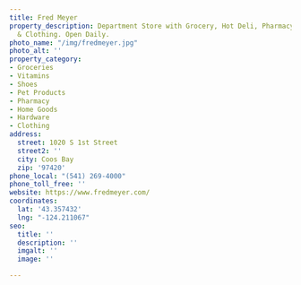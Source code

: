 ```yaml
---
title: Fred Meyer
property_description: Department Store with Grocery, Hot Deli, Pharmacy, Garden Center
  & Clothing. Open Daily.
photo_name: "/img/fredmeyer.jpg"
photo_alt: ''
property_category:
- Groceries
- Vitamins
- Shoes
- Pet Products
- Pharmacy
- Home Goods
- Hardware
- Clothing
address:
  street: 1020 S 1st Street
  street2: ''
  city: Coos Bay
  zip: '97420'
phone_local: "(541) 269-4000"
phone_toll_free: ''
website: https://www.fredmeyer.com/
coordinates:
  lat: '43.357432'
  lng: "-124.211067"
seo:
  title: ''
  description: ''
  imgalt: ''
  image: ''

---
```

